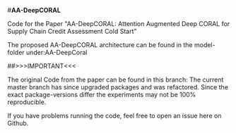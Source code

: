#**AA-DeepCORAL**

Code for the Paper "AA-DeepCORAL: Attention Augmented Deep CORAL for Supply Chain Credit Assessment Cold Start"

The proposed AA-DeepCORAL architecture can be found in the model-folder under:AA-DeepCoral

##>>>IMPORTANT<<<

The original Code from the paper can be found in this branch: 
The current master branch has since upgraded packages and was refactored. Since the exact package-versions differ the experiments may not be 100% reproducible.

If you have problems running the code, feel free to open an issue here on Github.



